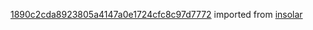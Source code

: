 [1890c2cda8923805a4147a0e1724cfc8c97d7772](https://github.com/insolar/insolar/commit/1890c2cda8923805a4147a0e1724cfc8c97d7772) imported from [insolar](https://github.com/insolar/insolar)
